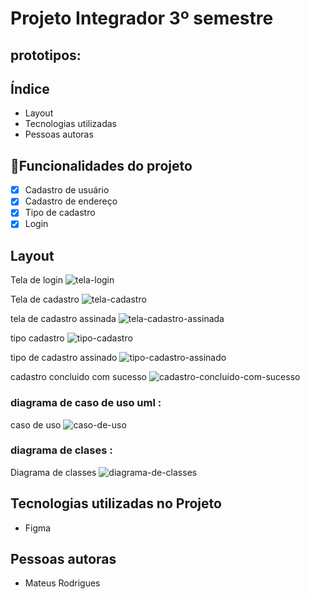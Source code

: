 # Projeto Integrador 3º semestre
## prototipos:
## Índice 

- <a heref="#layout">Layout </a>
- <a heref="#tecnologias-utilizadas">Tecnologias utilizadas </a>
- <a heref="#autoras">Pessoas autoras </a>

## 📱Funcionalidades do projeto
- [x] Cadastro de usuário
- [x] Cadastro de endereço
- [x] Tipo de cadastro 
- [x] Login

## Layout 

Tela de login 
![tela-login](./img/tela-login.png)

Tela de cadastro
![tela-cadastro](./img/tela-de%20-cadastro.png)

tela de cadastro assinada
![tela-cadastro-assinada](./img/tela-cadastro-assinada.png)

tipo cadastro 
![tipo-cadastro](./img/tipo-cadastro.png)

tipo de cadastro assinado
![tipo-cadastro-assinado](./img/tipo-cadastro%20assinado.png)

cadastro concluido com sucesso
![cadastro-concluido-com-sucesso](./img/tudo%20certo.png)

### diagrama de caso de uso uml :

caso de uso 
![caso-de-uso](./img/diagrama%20de%20caso%20de%20uso%20uml.png)

### diagrama de clases :
Diagrama de classes 
![diagrama-de-classes](./img/Diagrama%20de%20classes%20do%20pi.png)

## Tecnologias utilizadas no Projeto
- Figma 

## Pessoas autoras 
- Mateus Rodrigues
